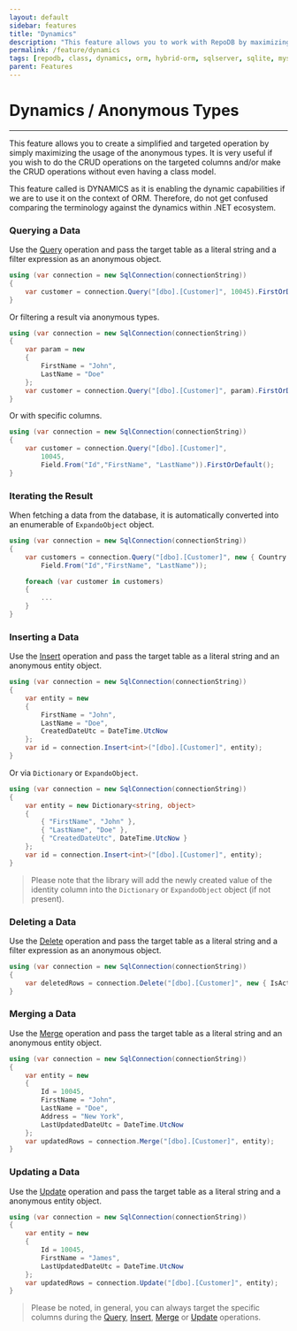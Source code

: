 ```yaml
---
layout: default
sidebar: features
title: "Dynamics"
description: "This feature allows you to work with RepoDB by maximizing the usage of dynamics."
permalink: /feature/dynamics
tags: [repodb, class, dynamics, orm, hybrid-orm, sqlserver, sqlite, mysql, postgresql]
parent: Features
---
```


# Dynamics / Anonymous Types

---

This feature allows you to create a simplified and targeted operation by simply maximizing the usage of the anonymous types. It is very useful if you wish to do the CRUD operations on the targeted columns and/or make the CRUD operations without even having a class model.

This feature called is DYNAMICS as it is enabling the dynamic capabilities if we are to use it on the context of ORM. Therefore, do not get confused comparing the terminology against the dynamics within .NET ecosystem.

### Querying a Data

Use the [Query](/operation/query) operation and pass the target table as a literal string and a filter expression as an anonymous object.

```csharp
using (var connection = new SqlConnection(connectionString))
{
    var customer = connection.Query("[dbo].[Customer]", 10045).FirstOrDefault();
}
```

Or filtering a result via anonymous types.

```csharp
using (var connection = new SqlConnection(connectionString))
{
    var param = new
    {
        FirstName = "John",
        LastName = "Doe"
    };
    var customer = connection.Query("[dbo].[Customer]", param).FirstOrDefault();
}
```

Or with specific columns.

```csharp
using (var connection = new SqlConnection(connectionString))
{
    var customer = connection.Query("[dbo].[Customer]",
        10045,
        Field.From("Id","FirstName", "LastName")).FirstOrDefault();
}
```

### Iterating the Result

When fetching a data from the database, it is automatically converted into an enumerable of `ExpandoObject` object.

```csharp
using (var connection = new SqlConnection(connectionString))
{
    var customers = connection.Query("[dbo].[Customer]", new { Country = "Denmark" },
        Field.From("Id","FirstName", "LastName"));

    foreach (var customer in customers)
    {
        ...
    }
}
```

### Inserting a Data

Use the [Insert](/operation/insert) operation and pass the target table as a literal string and an anonymous entity object.

```csharp
using (var connection = new SqlConnection(connectionString))
{
    var entity = new
    {
        FirstName = "John",
        LastName = "Doe",
        CreatedDateUtc = DateTime.UtcNow
    };
    var id = connection.Insert<int>("[dbo].[Customer]", entity);
}
```

Or via `Dictionary` or `ExpandoObject`.

```csharp
using (var connection = new SqlConnection(connectionString))
{
    var entity = new Dictionary<string, object>
    {
        { "FirstName", "John" },
        { "LastName", "Doe" },
        { "CreatedDateUtc", DateTime.UtcNow }
    };
    var id = connection.Insert<int>("[dbo].[Customer]", entity);
}
```

> Please note that the library will add the newly created value of the identity column into the `Dictionary` or `ExpandoObject` object (if not present).

### Deleting a Data

Use the [Delete](/operation/delete) operation and pass the target table as a literal string and a filter expression as an anonymous object.

```csharp
using (var connection = new SqlConnection(connectionString))
{
    var deletedRows = connection.Delete("[dbo].[Customer]", new { IsActive = false });
}
```

### Merging a Data

Use the [Merge](/operation/merge) operation and pass the target table as a literal string and an anonymous entity object.

```csharp
using (var connection = new SqlConnection(connectionString))
{
    var entity = new
    {
        Id = 10045,
        FirstName = "John",
        LastName = "Doe",
        Address = "New York",
        LastUpdatedDateUtc = DateTime.UtcNow
    };
    var updatedRows = connection.Merge("[dbo].[Customer]", entity);
}
```

### Updating a Data

Use the [Update](/operation/update) operation and pass the target table as a literal string and a anonymous entity object.

```csharp
using (var connection = new SqlConnection(connectionString))
{
    var entity = new
    {
        Id = 10045,
        FirstName = "James",
        LastUpdatedDateUtc = DateTime.UtcNow
    };
    var updatedRows = connection.Update("[dbo].[Customer]", entity);
}
```

> Please be noted, in general, you can always target the specific columns during the [Query](/operation/query), [Insert](/operation/insert), [Merge](/operation/merge) or [Update](/operation/update) operations.
